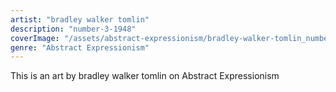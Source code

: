 ```yaml
---
artist: "bradley walker tomlin"
description: "number-3-1948"
coverImage: "/assets/abstract-expressionism/bradley-walker-tomlin_number-3-1948.jpg"
genre: "Abstract Expressionism"
---
```

This is an art by bradley walker tomlin on Abstract Expressionism

